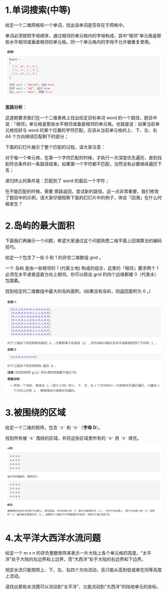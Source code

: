 # 1.单词搜索(中等)

给定一个二维网格和一个单词，找出该单词是否存在于网格中。

单词必须按照字母顺序，通过相邻的单元格内的字母构成，其中“相邻”单元格是那些水平相邻或垂直相邻的单元格。同一个单元格内的字母不允许被重复使用。

![image-20210219194744167](./image-20210219194744167.png)

**思路分析**：

这道题要求我们在一个二维表格上找出给定目标单词 word 的一个路径，题目中说：「相邻」单元格是那些水平相邻或垂直相邻的单元格。也就是说：如果当前单元格恰好与 word 的某个位置的字符匹配，应该从当前单元格的上、下、左、右 44 个方向继续匹配剩下的部分；

下面的幻灯片展示了整个匹配的过程，请大家注意：

对于每一个单元格，在第一个字符匹配的时候，才执行一次深度优先遍历，直到找到符合条件的一条路径结束。如果第一个字符都不匹配，当然没有必要继续遍历下去；

递归终止的条件是：匹配到了 word 的最后一个字符；

在不能匹配的时候，需要 原路返回，尝试新的路径。这一点非常重要，我们修改了题目中的示例，请大家仔细观察下面的幻灯片中的例子，体会「回溯」在什么时候发生？



# 2.岛屿的最大面积

下面我们再展示一个问题，希望大家通过这个问题熟悉二维平面上回溯算法的编码技巧。

给定一个包含了一些 0 和 1 的非空二维数组 grid 。

一个 岛屿 是由一些相邻的 1 (代表土地) 构成的组合，这里的「相邻」要求两个 1 必须在水平或者竖直方向上相邻。你可以假设 grid 的四个边缘都被 0（代表水）包围着。

找到给定的二维数组中最大的岛屿面积。(如果没有岛屿，则返回面积为 0 。)

![image-20210219200810347](./image-20210219200810347.png)

# 3.被围绕的区域

给定一个二维的矩阵，包含 `'X'` 和 `'O'`（**字母 O**）。

找到所有被 `'X'` 围绕的区域，并将这些区域里所有的 `'O'` 用 `'X'` 填充。

![image-20210219213033841](./image-20210219213033841.png)



# 4.太平洋大西洋水流问题

给定一个 m x n 的非负整数矩阵来表示一片大陆上各个单元格的高度。“太平洋”处于大陆的左边界和上边界，而“大西洋”处于大陆的右边界和下边界。

规定水流只能按照上、下、左、右四个方向流动，且只能从高到低或者在同等高度上流动。

请找出那些水流既可以流动到“太平洋”，又能流动到“大西洋”的陆地单元的坐标。

